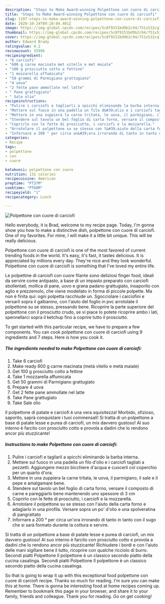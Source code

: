 ```yaml
---
description: "Steps to Make Award-winning Polpettone con cuore di carciofi"
title: "Steps to Make Award-winning Polpettone con cuore di carciofi"
slug: 1197-steps-to-make-award-winning-polpettone-con-cuore-di-carciofi
date: 2020-10-24T09:10:04.401Z
image: https://img-global.cpcdn.com/recipes/5c8f9151bd9b2c94/751x532cq70/polpettone-con-cuore-di-carciofi-recipe-main-photo.jpg
thumbnail: https://img-global.cpcdn.com/recipes/5c8f9151bd9b2c94/751x532cq70/polpettone-con-cuore-di-carciofi-recipe-main-photo.jpg
cover: https://img-global.cpcdn.com/recipes/5c8f9151bd9b2c94/751x532cq70/polpettone-con-cuore-di-carciofi-recipe-main-photo.jpg
author: Edward Brady
ratingvalue: 4.2
reviewcount: 35996
recipeingredient:
- "6 carciofi"
- "600 g carne macinata met vitello e met maiale"
- "100 g prosciutto cotto a fettine"
- "1 mozzarella affumicata"
- "50 grammi di Parmigiano grattugiato"
- "4 uova"
- "2 fette pane ammollate nel latte"
- " Pane grattugiato"
- " Sale olio"
recipeinstructions:
- "Pulire i carciofi e tagliarli a spicchi eliminando la barba interna."
- "Mettere sul fuoco in una padella un filo d&#39;olio e i carciofi tagliati a pezzetti. Aggiungere mezzo bicchiere d&#39;acqua e cuocerli col coperchio per un quarto d&#39;ora."
- "Mettere in una zuppiera la carne tritata, le uova, il parmigiano, il sale e il pepe e amalgamare bene."
- "Stendere sul tavolo un bel foglio di carta forno, versare il composto di carne e pareggiarlo bene mantenendo uno spessore di 3 cm"
- "Coprirlo con le fette di prosciutto, i carciofi e la mozzarella."
- "Arrotolare il polpettone su se stesso con l&#39;aiuto della carta forno e adagiarlo in una pirofila. Versare sopra un po&#39; d&#39;olio e una spolveratina di pangrattato"
- "Infornare a 200 ° per circa un&#39;ora irrorando di tanto in tanto con il sugo che si sarà formato durante la cottura e servire."
categories:
- Recipe
tags:
- polpettone
- con
- cuore

katakunci: polpettone con cuore 
nutrition: 131 calories
recipecuisine: American
preptime: "PT37M"
cooktime: "PT60M"
recipeyield: "1"
recipecategory: Lunch

---
```



![Polpettone con cuore di carciofi](https://img-global.cpcdn.com/recipes/5c8f9151bd9b2c94/751x532cq70/polpettone-con-cuore-di-carciofi-recipe-main-photo.jpg)

Hello everybody, it is Brad, welcome to my recipe page. Today, I'm gonna show you how to make a distinctive dish, polpettone con cuore di carciofi. One of my favorites. For mine, I will make it a little bit unique. This will be really delicious.

Polpettone con cuore di carciofi is one of the most favored of current trending foods in the world. It's easy, it's fast, it tastes delicious. It is appreciated by millions every day. They're nice and they look wonderful. Polpettone con cuore di carciofi is something that I've loved my entire life.

Le polpettine di carciofi con cuore filante sono deliziosi finger food, ideali da servire come antipasto, a base di un impasto preparato con carciofi sbollentati, mollica di pane, uovo e grana padano grattugiato, insaporito con aglio e prezzemolo, che viene modellato in forma di piccole polpette. Ma non è finita qui: ogni polpetta racchiude un. Sgocciolare i carciofini e versarli sopra il galbanino, con l&#39;aiuto del foglio in pvc arrotolate il polpettone su se stesso, pressando bene. Ricoprire la parte superiore del polpettone con il prosciutto crudo, se vi piace lo potete ricoprire ambo i lati, spennellarci sopra il ketchup fino a coprire tutto il prosciutto.


To get started with this particular recipe, we have to prepare a few components. You can cook polpettone con cuore di carciofi using 9 ingredients and 7 steps. Here is how you cook it.

<!--inarticleads1-->

##### The ingredients needed to make Polpettone con cuore di carciofi:

1. Take 6 carciofi
1. Make ready 600 g carne macinata (metà vitello e metà maiale)
1. Get 100 g prosciutto cotto a fettine
1. Take 1 mozzarella affumicata
1. Get 50 grammi di Parmigiano grattugiato
1. Prepare 4 uova
1. Get 2 fette pane ammollate nel latte
1. Take  Pane grattugiato
1. Take  Sale olio


Il polpettone di patate e carciofi è una vera squisitezza! Morbido, sfizioso, saporito, saprà conquistare i tuoi commensali! Si tratta di un polpettone a base di patate lesse e purea di carciofi, un mix davvero gustoso! Al suo interno è farcito con prosciutto cotto e provola a dadini che lo rendono ancor più stuzzicante! 

<!--inarticleads2-->

##### Instructions to make Polpettone con cuore di carciofi:

1. Pulire i carciofi e tagliarli a spicchi eliminando la barba interna.
1. Mettere sul fuoco in una padella un filo d&#39;olio e i carciofi tagliati a pezzetti. Aggiungere mezzo bicchiere d&#39;acqua e cuocerli col coperchio per un quarto d&#39;ora.
1. Mettere in una zuppiera la carne tritata, le uova, il parmigiano, il sale e il pepe e amalgamare bene.
1. Stendere sul tavolo un bel foglio di carta forno, versare il composto di carne e pareggiarlo bene mantenendo uno spessore di 3 cm
1. Coprirlo con le fette di prosciutto, i carciofi e la mozzarella.
1. Arrotolare il polpettone su se stesso con l&#39;aiuto della carta forno e adagiarlo in una pirofila. Versare sopra un po&#39; d&#39;olio e una spolveratina di pangrattato
1. Infornare a 200 ° per circa un&#39;ora irrorando di tanto in tanto con il sugo che si sarà formato durante la cottura e servire.


Si tratta di un polpettone a base di patate lesse e purea di carciofi, un mix davvero gustoso! Al suo interno è farcito con prosciutto cotto e provola a dadini che lo rendono ancor più stuzzicante! Richiudere i bordi e con l&#39;aiuto delle mani sigillare bene il tutto, ricoprire con qualche ricciolo di burro. Secondi piatti Polpettone Il polpettone è un classico secondo piatto della cucina casalinga. Secondi piatti Polpettone Il polpettone è un classico secondo piatto della cucina casalinga. 

So that is going to wrap it up with this exceptional food polpettone con cuore di carciofi recipe. Thanks so much for reading. I'm sure you can make this at home. There is gonna be interesting food at home recipes coming up. Remember to bookmark this page in your browser, and share it to your family, friends and colleague. Thank you for reading. Go on get cooking!
